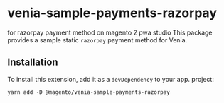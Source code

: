 # venia-sample-payments-razorpay
for razorpay payment method on magento 2  pwa studio
This package provides a sample static `razorpay` payment method for Venia.

## Installation

To install this extension, add it as a `devDependency` to your app.
project:

`yarn add -D @magento/venia-sample-payments-razorpay`

